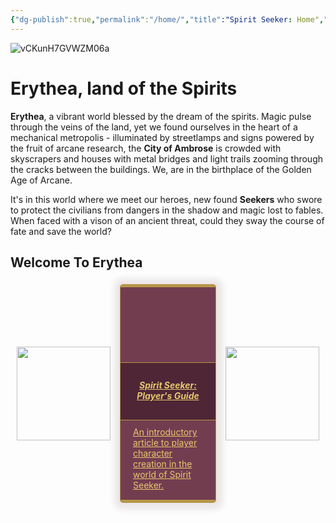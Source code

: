 ```yaml
---
{"dg-publish":true,"permalink":"/home/","title":"Spirit Seeker: Home","pinned":true,"tags":["gardenEntry"],"noteIcon":""}
---
```


![vCKunH7GVWZM06a](https://i.imgur.com/bMFh1js.jpeg "Spirit")

# Erythea, land of the Spirits 

**Erythea**, a vibrant world blessed by the dream of the spirits. Magic pulse through the veins of the land, yet we found ourselves in the heart of a mechanical metropolis - illuminated by streetlamps and signs powered by the fruit of arcane research, the **City of Ambrose** is crowded with skyscrapers and houses with metal bridges and light trails zooming through the cracks between the buildings. We, are in the birthplace of the Golden Age of Arcane. 

It's in this world where we meet our heroes, new found **Seekers** who swore to protect the civilians from dangers in the shadow and magic lost to fables. When faced with a vison of an ancient threat, could they sway the course of fate and save the world?


## Welcome To Erythea

<div style="display: flex; flex-wrap: nowrap; align-items: center; justify-content: center;"> 
<div style="display: flex; flex-direction: column; justify-content: center;align-items:center;"> 
<img style="padding: 10px; width: 150px" src="https://www.worldanvil.com/uploads/images/0f9a5d4a828814d6fad3e6067ec5770d.png"/> 
</div>
<div style="border:1.5px #b69649 solid; border-bottom: 5px #b69649 solid; border-top: 5px #b69649 solid; border-radius: 5px 5px 5px 5px; box-shadow: 1px 1px 10px 10px rgba(76, 36, 51, 0.1); padding: 10px; margin: 5px; background: #733d50; -webkit-transition: all .5s; width: 300px"> 
<a style="background-color: rgba(0,0,0,0); box-sizing: border-box; color: rgb(230, 200, 110); " href="/00-player-guide/spirit-seeker-campaign-guide/">
<div style="box-sizing: border-box; color: #e6c86e;overflow: hidden; margin-bottom:10px; margin-right:-10px; margin-left: -10px; margin-top:-10px; background-position: center; background-size: cover; min-height:120px; max-height:120px; background-image: url('https://i.imgur.com/3k7kcVc.jpeg')"></div> 
<div style="color: #e6c86e; border-top: 1.5px #b69649 solid; border-bottom: 1.5px #b69649 solid; background: rgba(76, 36, 51, 0.9); padding: 7px 15px 7px 15px; border-radius: 0px; margin: -10px -10px 5px -10px;">
<h5 style = "text-align: center; color: rgb(230, 200, 110); " >Spirit Seeker: Player's Guide</h5> 
</div>
<div style="padding: 5px 10px;">
An introductory article to player character creation in the world of Spirit Seeker.  
</div></a>
</div>
<div style="display: flex; flex-direction: column; justify-content: center;align-items:center;"> 
<img style="padding: 10px; width: 150px" src="https://i.imgur.com/VflDIJ4.png"/> 
</div>
</div>




